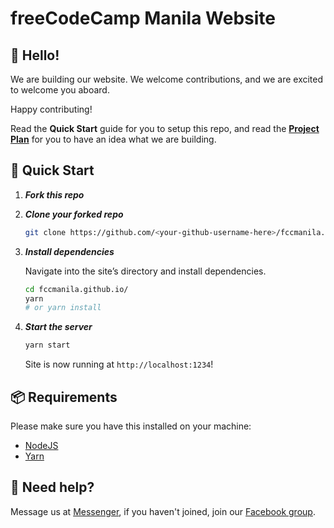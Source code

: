 # freeCodeCamp Manila Website

## 👋 Hello!

We are building our website. We welcome contributions, and we are excited to welcome you aboard.

Happy contributing!

Read the **Quick Start** guide for you to setup this repo, and read the **[Project Plan](PROJECT_PLAN.md)** for you to have an idea what we are building.

## 🚀 Quick Start

1. ***Fork this repo***

1. ***Clone your forked repo***

   ```sh
   git clone https://github.com/<your-github-username-here>/fccmanila.github.io
   ```

1. ***Install dependencies***

   Navigate into the site’s directory and install dependencies.

   ```sh
   cd fccmanila.github.io/
   yarn
   # or yarn install
   ```

1. ***Start the server***

   ```sh
   yarn start
   ```

   Site is now running at `http://localhost:1234`!

## 📦 Requirements

Please make sure you have this installed on your machine:

- [NodeJS](https://nodejs.org/en/)
- [Yarn](https://yarnpkg.com/lang/en/)

## 🙋 Need help?

Message us at [Messenger](https://m.me/freeCodeCamp.Manila), if you haven't joined, join our [Facebook group](https://web.facebook.com/groups/free.code.camp.manila/).
